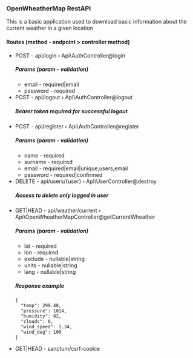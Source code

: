 ### OpenWheatherMap RestAPI

This is a basic application used to download basic information about the current weather in a given location

#### Routes (method - endpoint > controller method)
- POST - api/login › Api\AuthController@login
  ##### Params (param - validation)
  * email - required|email
  * password - required
- POST - api/logout › Api\AuthController@logout
  ##### Bearer token required for successful logout
- POST - api/register › Api\AuthController@register
  ##### Params (param - validation)
  * name - required
  * surname - required
  * email - required|email|unique,users,email
  * password - required|confirmed
- DELETE - api/users/{user} › Api\UserController@destroy
  ##### Access to delete only logged in user
- GET|HEAD - api/weather/current › Api\OpenWheatherMapController@getCurrentWheather
  ##### Params (param - validation)
  * lat - required
  * lon - required
  * exclude - nullable|string
  * units - nullable|string
  * lang - nullable|string
  ##### Response example
  ```
  {
    "temp": 299.48,
    "pressure": 1014,
    "humidity": 82,
    "clouds": 0,
    "wind_speed": 1.34,
    "wind_deg": 100
  }
  ```
- GET|HEAD - sanctum/csrf-cookie
  
